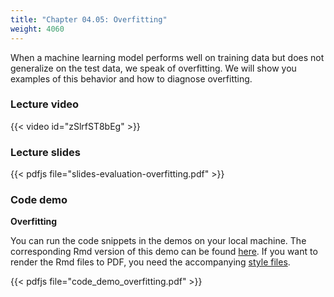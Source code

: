 ```yaml
---
title: "Chapter 04.05: Overfitting"
weight: 4060
---
```

When a machine learning model performs well on training data but does not generalize on the test data, we speak of overfitting. We will show you examples of this behavior and how to diagnose overfitting.

<!--more-->

### Lecture video

{{< video id="zSlrfST8bEg" >}}

### Lecture slides

{{< pdfjs file="slides-evaluation-overfitting.pdf" >}}

### Code demo

**Overfitting**

You can run the code snippets in the demos on your local machine. The corresponding Rmd version of this demo can be found [here](https://github.com/compstat-lmu/lecture_i2ml/blob/master/code-demos/code_demo_overfitting.Rmd). If you want to render the Rmd files to PDF, you need the accompanying [style files](https://github.com/compstat-lmu/lecture_i2ml/tree/master/style). 

{{< pdfjs file="code_demo_overfitting.pdf" >}}